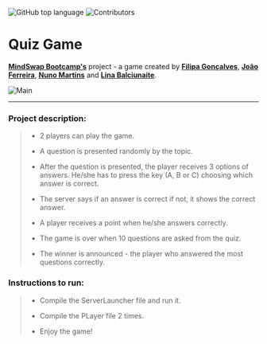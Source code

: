 ![GitHub top language](https://img.shields.io/github/languages/top/fjohnnyg/Quizz?color=green) ![Contributors](https://img.shields.io/github/contributors/fjohnnyg/Quizz?color=blue)

# Quiz Game

**[MindSwap Bootcamp's](https://mindswap.academy/)** project - a  game created by **[Filipa Gonçalves](https://github.com/filipagoncalves)**, **[João Ferreira](https://github.com/fjohnnyg)**,
**[Nuno Martins](https://github.com/nunomartins78)** and **[Lina Balciunaite](https://github.com/LittleBlueDot)**.

![Main](https://media.giphy.com/media/LOznMvZUKneOhiIscg/giphy.gif)
***

### Project description:


>- 2 players can play the game.
>
> 
>- A question is presented randomly by the topic. 
>
> 
>- After the question is presented, the player receives 3 options of answers. He/she has to press the key (A, B or C) choosing which answer is correct.
>
> 
>- The server says if an answer is correct if not, it shows the correct answer. 
>
>
>- A player receives a point when he/she answers correctly.
>
> 
>- The game is over when 10 questions are asked from the quiz.
>
>
>- The winner is announced - the player who answered the most questions correctly.


### Instructions to run:


>- Compile the ServerLauncher file and run it.
>
> 
>- Compile the PLayer file 2 times.
>
>
>- Enjoy the game!

